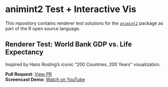 # animint2 Test + Interactive Vis

This repository contains renderer test solutions for the [`animint2`](https://github.com/animint/animint2) package as part of the R open source language.

## Renderer Test: World Bank GDP vs. Life Expectancy

Inspired by Hans Rosling’s iconic “200 Countries, 200 Years” visualization.

**Pull Request**: [View PR](https://github.com/animint/animint2/pull/196)  
**Screencast Demo**: [Watch on YouTube](https://youtu.be/_ClB-y592vk)


